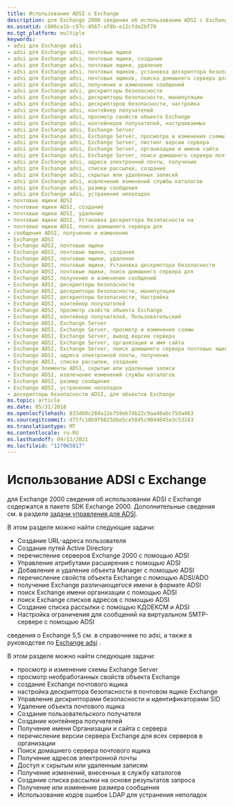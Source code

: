 ```yaml
---
title: Использование ADSI с Exchange
description: для Exchange 2000 сведения об использовании ADSI с Exchange содержатся в пакете SDK Exchange 2000. Дополнительные сведения см. в разделе задачи управления для ADSI.
ms.assetid: c806ca1b-c97c-4567-af8b-e12cfde2bf70
ms.tgt_platform: multiple
keywords:
- adsi для Exchange adsi
- adsi для Exchange adsi, почтовые ящики
- adsi для Exchange adsi, почтовые ящики, создание
- adsi для Exchange adsi, почтовые ящики, удаление
- adsi для Exchange adsi, почтовых ящиков, установка дескриптора безопасности на
- adsi для Exchange adsi, почтовых ящиков, поиска домашнего сервера для
- adsi для Exchange adsi, получение и изменение сообщений
- adsi для Exchange adsi, дескрипторы безопасности
- adsi для Exchange adsi, дескрипторы безопасности, манипуляции
- adsi для Exchange adsi, дескрипторов безопасности, настройка
- adsi для Exchange adsi, контейнер получателей
- adsi для Exchange adsi, просмотр свойств объекта Exchange
- adsi для Exchange adsi, контейнеров получателей, настраиваемых
- adsi для Exchange adsi, Exchange Server
- adsi для Exchange adsi, Exchange Server, просмотра и изменения схемы
- adsi для Exchange adsi, Exchange Server, листинг версии сервера
- adsi для Exchange adsi, Exchange Server, организации и имени сайта
- adsi для Exchange adsi, Exchange Server, поиск домашнего сервера почтовых ящиков
- adsi для Exchange adsi, адреса электронной почты, получение
- adsi для Exchange adsi, списки рассылки, создание
- adsi для Exchange adsi, скрытых или удаленных записей
- adsi для Exchange adsi, извлечение изменений службы каталогов
- adsi для Exchange adsi, размер сообщения
- adsi для Exchange adsi, устранение неполадок
- почтовые ящики ADSI
- почтовые ящики ADSI, создание
- почтовые ящики ADSI, удаление
- почтовые ящики ADSI, Установка дескриптора безопасности на
- почтовые ящики ADSI, поиск домашнего сервера для
- сообщения ADSI, получение и изменение
- Exchange ADSI
- Exchange ADSI, почтовые ящики
- Exchange ADSI, почтовые ящики, создание
- Exchange ADSI, почтовые ящики, удаление
- Exchange ADSI, почтовые ящики, Установка дескриптора безопасности
- Exchange ADSI, почтовые ящики, поиск домашнего сервера для
- Exchange ADSI, получение и изменение сообщений
- Exchange ADSI, дескрипторы безопасности
- Exchange ADSI, дескрипторы безопасности, манипуляции
- Exchange ADSI, дескрипторы безопасности, Настройка
- Exchange ADSI, контейнер получателей
- Exchange ADSI, просмотр свойств объекта Exchange
- Exchange ADSI, контейнер получателей, Пользовательский
- Exchange ADSI, Exchange Server
- Exchange ADSI, Exchange Server, просмотр и изменение схемы
- Exchange ADSI, Exchange Server, вывод версии сервера
- Exchange ADSI, Exchange Server, организация и имя сайта
- Exchange ADSI, Exchange Server, поиск домашнего сервера почтовых ящиков
- Exchange ADSI, адреса электронной почты, получение
- Exchange ADSI, списки рассылки, создание
- Exchange Элементы ADSI, скрытые или удаленные записи
- Exchange ADSI, извлечение изменений службы каталогов
- Exchange ADSI, размер сообщения
- Exchange ADSI, устранение неполадок
- дескрипторы безопасности ADSI, для объектов Exchange
ms.topic: article
ms.date: 05/31/2018
ms.openlocfilehash: 833d60c284a12e759eb74b22c9aa48abc75da463
ms.sourcegitcommit: d75fc10b9f0825bbe5ce5045c90d4045e3c53243
ms.translationtype: MT
ms.contentlocale: ru-RU
ms.lasthandoff: 09/13/2021
ms.locfileid: "127065817"
---
```

# <a name="using-adsi-with-exchange"></a>Использование ADSI с Exchange

для Exchange 2000 сведения об использовании ADSI с Exchange содержатся в пакете SDK Exchange 2000. Дополнительные сведения см. в разделе [задачи управления для ADSI](/previous-versions/office/developer/exchange-server-2003/aa125368(v=exchg.65)).

В этом разделе можно найти следующие задачи:

-   Создание URL-адреса пользователя
-   Создание путей Active Directory
-   перечисление серверов Exchange 2000 с помощью ADSI
-   Управление атрибутами расширения с помощью ADSI
-   Добавление и удаление объекта Manager с помощью ADSI
-   перечисление свойств объекта Exchange с помощью ADSI/ADO
-   получение Exchange различающегося имени в формате ADSI
-   поиск Exchange имени организации с помощью ADSI
-   поиск Exchange списков адресов с помощью ADSI
-   Создание списка рассылки с помощью КДОЕКСМ и ADSI
-   Настройка ограничения для сообщений на виртуальном SMTP-сервере с помощью ADSI

сведения о Exchange 5,5 см. в справочнике по adsi, а также в руководстве по [Exchange adsi](/previous-versions/office/developer/exchange-server-2007/aa579394(v=exchg.80)) .

В этом разделе можно найти следующие задачи:

-   просмотр и изменение схемы Exchange Server
-   просмотр необработанных свойств объекта Exchange
-   создание Exchange почтового ящика
-   настройка дескриптора безопасности в почтовом ящике Exchange
-   Управление дескрипторами безопасности и идентификаторами SID
-   Удаление объекта почтового ящика
-   Создание пользовательского получателя
-   Создание контейнера получателей
-   Получение имени Организации и сайта с сервера
-   перечисление версии сервера Exchange для всех серверов в организации
-   Поиск домашнего сервера почтового ящика
-   Получение адресов электронной почты
-   Доступ к скрытым или удаленным записям
-   Получение изменений, внесенных в службу каталогов
-   Создание списка рассылки на основе результатов запроса
-   Получение или изменение размера сообщения
-   Использование кодов ошибок LDAP для устранения неполадок

 

 